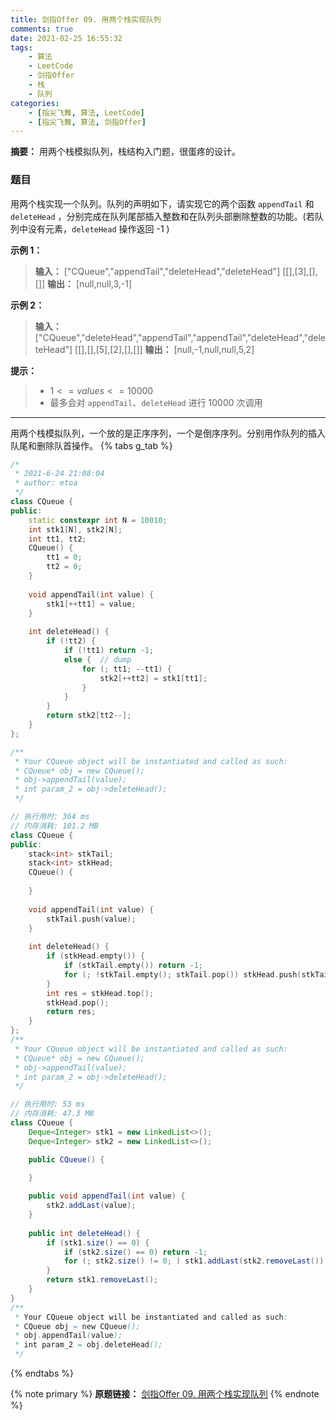 ```yaml
---
title: 剑指Offer 09. 用两个栈实现队列
comments: true
date: 2021-02-25 16:55:32
tags:
    - 算法
    - LeetCode
    - 剑指Offer
    - 栈
    - 队列
categories:
    - [指尖飞舞, 算法, LeetCode]
    - [指尖飞舞, 算法, 剑指Offer]
---
```

__摘要：__
用两个栈模拟队列，栈结构入门题，很蛋疼的设计。
<!-- more -->

### 题目

用两个栈实现一个队列。队列的声明如下，请实现它的两个函数 `appendTail` 和 `deleteHead` ，分别完成在队列尾部插入整数和在队列头部删除整数的功能。(若队列中没有元素，`deleteHead` 操作返回 -1 )


__示例 1：__

> __输入：__
> ["CQueue","appendTail","deleteHead","deleteHead"]
> [[],[3],[],[]]
> __输出：__ [null,null,3,-1]

__示例 2：__

> __输入：__
> ["CQueue","deleteHead","appendTail","appendTail","deleteHead","deleteHead"]
> [[],[],[5],[2],[],[]]
> __输出：__ [null,-1,null,null,5,2]

__提示：__

> + $1 <= values <= 10000$
> + 最多会对 `appendTail`、`deleteHead` 进行 $10000$ 次调用
___

用两个栈模拟队列，一个放的是正序序列，一个是倒序序列。分别用作队列的插入队尾和删除队首操作。
{% tabs g_tab %}
<!-- tab C++ -->
```c++
/*
 * 2021-6-24 21:08:04
 * author: etoa
 */
class CQueue {
public:
    static constexpr int N = 10010;
    int stk1[N], stk2[N];
    int tt1, tt2;
    CQueue() {
        tt1 = 0;
        tt2 = 0;
    }
    
    void appendTail(int value) {
        stk1[++tt1] = value;
    }
    
    int deleteHead() {
        if (!tt2) {
            if (!tt1) return -1;
            else {  // dump
                for (; tt1; --tt1) {
                    stk2[++tt2] = stk1[tt1];
                }
            }
        }
        return stk2[tt2--];
    }
};

/**
 * Your CQueue object will be instantiated and called as such:
 * CQueue* obj = new CQueue();
 * obj->appendTail(value);
 * int param_2 = obj->deleteHead();
 */
```
<!-- endtab -->

<!-- tab C++ -->
```c++
// 执行用时: 364 ms
// 内存消耗: 101.2 MB
class CQueue {
public:
    stack<int> stkTail;
    stack<int> stkHead;
    CQueue() {
        
    }
    
    void appendTail(int value) {
        stkTail.push(value);
    }
     
    int deleteHead() {
        if (stkHead.empty()) {
            if (stkTail.empty()) return -1;
            for (; !stkTail.empty(); stkTail.pop()) stkHead.push(stkTail.top());
        }
        int res = stkHead.top();
        stkHead.pop();
        return res;
    }
};
/**
 * Your CQueue object will be instantiated and called as such:
 * CQueue* obj = new CQueue();
 * obj->appendTail(value);
 * int param_2 = obj->deleteHead();
 */
```
<!-- endtab -->

<!-- tab Java -->
```java
// 执行用时: 53 ms
// 内存消耗: 47.3 MB
class CQueue {
    Deque<Integer> stk1 = new LinkedList<>();
    Deque<Integer> stk2 = new LinkedList<>();

    public CQueue() {

    }
    
    public void appendTail(int value) {
        stk2.addLast(value);
    }
    
    public int deleteHead() {
        if (stk1.size() == 0) {
            if (stk2.size() == 0) return -1;
            for (; stk2.size() != 0; ) stk1.addLast(stk2.removeLast());
        }
        return stk1.removeLast();
    }
}
/**
 * Your CQueue object will be instantiated and called as such:
 * CQueue obj = new CQueue();
 * obj.appendTail(value);
 * int param_2 = obj.deleteHead();
 */
```
<!-- endtab -->
{% endtabs %}

{% note primary %}
__原题链接：__ [剑指Offer 09. 用两个栈实现队列](https://leetcode-cn.com/problems/yong-liang-ge-zhan-shi-xian-dui-lie-lcof/)
{% endnote %}